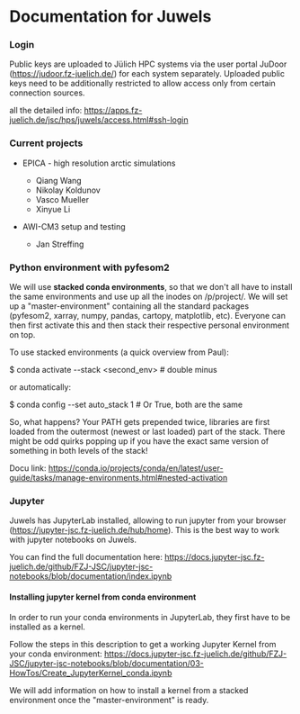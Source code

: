 # Documentation for Juwels

### Login
Public keys are uploaded to Jülich HPC systems via the user portal JuDoor (https://judoor.fz-juelich.de/) for each system separately. Uploaded public keys need to be additionally restricted to allow access only from certain connection sources.

all the detailed info: https://apps.fz-juelich.de/jsc/hps/juwels/access.html#ssh-login

### Current projects
- EPICA - high resolution arctic simulations
  - Qiang Wang
  - Nikolay Koldunov
  - Vasco Mueller
  - Xinyue Li
  
- AWI-CM3 setup and testing
  - Jan Streffing
### Python environment with pyfesom2
We will use **stacked conda environments**, so that we don't all have to install the same environments and use up all the inodes on /p/project/. We will set up a "master-environment" containing all the standard packages (pyfesom2, xarray, numpy, pandas, cartopy, matplotlib, etc). Everyone can then first activate this and then stack their respective personal environment on top.

To use stacked environments (a quick overview from Paul):

$ conda activate --stack <second_env>  # double minus

or automatically:

$ conda config --set auto_stack 1  # Or True, both are the same

So, what happens? Your PATH gets prepended twice, libraries are first loaded from the outermost (newest or last loaded) part of the stack. There might be odd quirks popping up if you have the exact same version of something in both levels of the stack! 

Docu link: https://conda.io/projects/conda/en/latest/user-guide/tasks/manage-environments.html#nested-activation

### Jupyter
Juwels has JupyterLab installed, allowing to run jupyter from your browser (https://jupyter-jsc.fz-juelich.de/hub/home). This is the best way to work with jupyter notebooks on Juwels.

You can find the full documentation here: https://docs.jupyter-jsc.fz-juelich.de/github/FZJ-JSC/jupyter-jsc-notebooks/blob/documentation/index.ipynb

#### Installing jupyter kernel from conda environment
In order to run your conda environments in JupyterLab, they first have to be installed as a kernel.

Follow the steps in this description to get a working Jupyter Kernel from your conda environment: https://docs.jupyter-jsc.fz-juelich.de/github/FZJ-JSC/jupyter-jsc-notebooks/blob/documentation/03-HowTos/Create_JupyterKernel_conda.ipynb

We will add information on how to install a kernel from a stacked environment once the "master-environment" is ready.
